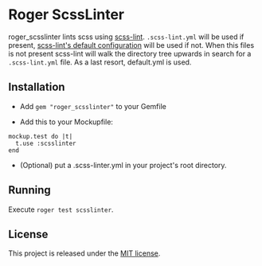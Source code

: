 # Roger ScssLinter
roger_scsslinter lints scss using [scss-lint](https://github.com/causes/scss-lint). ```.scss-lint.yml``` will be used if present, [scss-lint's default configuration](https://github.com/causes/scss-lint/blob/v0.31.0/config/default.yml) will be used if not. When this files is not present scss-lint will walk the directory tree upwards in search for a ```.scss-lint.yml``` file. As a last resort, default.yml is used.

## Installation
* Add ```gem "roger_scsslinter"``` to your Gemfile

* Add this to your Mockupfile:
```
mockup.test do |t|
  t.use :scsslinter
end
```

* (Optional) put a .scss-linter.yml in your project's root directory.

## Running
Execute ```roger test scsslinter```.

## License

This project is released under the [MIT license](LICENSE).